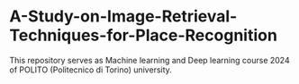 # A-Study-on-Image-Retrieval-Techniques-for-Place-Recognition

This repository serves as Machine learning and Deep learning course 2024 of POLITO (Politecnico di Torino) university.

